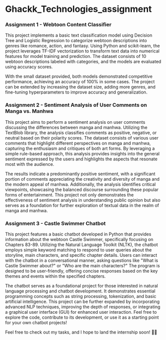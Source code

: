 # Ghackk_Technologies_assignment

### Assignment 1 - Webtoon Content Classifier
This project implements a basic text classification model using Decision Tree and Logistic Regression to categorize webtoon descriptions into genres like romance, action, and fantasy. Using Python and scikit-learn, the project leverages TF-IDF vectorization to transform text data into numerical features for model training and prediction. The dataset consists of 10 webtoon descriptions labeled with categories, and the models are evaluated using accuracy scores.

With the small dataset provided, both models demonstrated competitive performance, achieving an accuracy of 100% in some cases. The project can be extended by increasing the dataset size, adding more genres, and fine-tuning hyperparameters to improve accuracy and generalization.

### Assignment 2 - Sentiment Analysis of User Comments on Manga vs. Manhwa
This project aims to perform a sentiment analysis on user comments discussing the differences between manga and manhwa. Utilizing the TextBlob library, the analysis classifies comments as positive, negative, or neutral based on their polarity scores. The dataset consists of various user comments that highlight different perspectives on manga and manhwa, capturing the enthusiasm and critiques of both art forms. By leveraging a simple rule-based approach, this analysis provides insights into the general sentiment expressed by the users and highlights the aspects that resonate most with the audience.

The results indicate a predominantly positive sentiment, with a significant portion of comments appreciating the creativity and diversity of manga and the modern appeal of manhwa. Additionally, the analysis identifies critical viewpoints, showcasing the balanced discourse surrounding these popular forms of entertainment. This project not only demonstrates the effectiveness of sentiment analysis in understanding public opinion but also serves as a foundation for further exploration of textual data in the realm of manga and manhwa.

### Assignment 3 - Castle Swimmer Chatbot
This project features a basic chatbot developed in Python that provides information about the webtoon Castle Swimmer, specifically focusing on Chapters 83-89. Utilizing the Natural Language Toolkit (NLTK), the chatbot employs simple keyword matching to respond to user queries about the storyline, main characters, and specific chapter details. Users can interact with the chatbot in a conversational manner, asking questions like "What is Castle Swimmer about?" or "Who are the main characters?" The program is designed to be user-friendly, offering concise responses based on the key themes and events within the specified chapters.

The chatbot serves as a foundational project for those interested in natural language processing and chatbot development. It demonstrates essential programming concepts such as string processing, tokenization, and basic artificial intelligence. This project can be further expanded by incorporating advanced NLP techniques, improving the depth of responses, or integrating a graphical user interface (GUI) for enhanced user interaction. Feel free to explore the code, contribute to its development, or use it as a starting point for your own chatbot projects!



Feel free to check out my tasks, and I hope to land the internship soon! 🌟🤞
